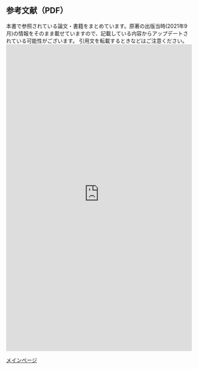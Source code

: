 <html lang="ja">
<head>
    <meta charset="UTF-8">
    <title>PDFの埋め込み表示</title>
    <style>
        iframe {
            border: none; /* 枠線を非表示に */
            width: 100%;
            height: 830px;
            }
    </style>
</head>
<body>

<h2>参考文献（PDF）</h2>
本書で参照されている論文・書籍をまとめています。原著の出版当時(2021年9月)の情報をそのまま載せていますので、記載している内容からアップデートされている可能性がございます。
引用文を転載するときなどはご注意ください。

<!--CSV形式でもご用意しておりますのでご自由にお使いください(<a href="" target="_blank">CSV形式はこちら</a>)。-->

<!--読者の便宜のために，本文中に述べられている文献に簡単にアクセス参考文献を参照しています-->
<!-- PDFファイルの埋め込み表示 -->
<iframe src="https://deeplearning-on-graphs.github.io/References.pdf"></iframe>

</body>
</html>


[メインページ](index.markdown)
